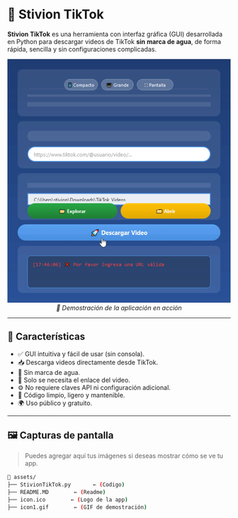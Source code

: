 # 🚀 Stivion TikTok

**Stivion TikTok** es una herramienta con interfaz gráfica (GUI) desarrollada en Python para descargar videos de TikTok **sin marca de agua**, de forma rápida, sencilla y sin configuraciones complicadas.

<div align="center">
  <img src="icon1.gif" width="600" alt="Demo de Stivion TikTok">
  <br>
  <em>🎥 Demostración de la aplicación en acción</em>
</div>

---

## 🧩 Características

- ✅ GUI intuitiva y fácil de usar (sin consola).
- 📥 Descarga videos directamente desde TikTok.
- 🚫 Sin marca de agua.
- 🔗 Solo se necesita el enlace del video.
- ⚙️ No requiere claves API ni configuración adicional.
- 🧠 Código limpio, ligero y mantenible.
- 🌍 Uso público y gratuito.

---

## 🖼️ Capturas de pantalla

> Puedes agregar aquí tus imágenes si deseas mostrar cómo se ve tu app.

```bash
📁 assets/
├── StivionTikTok.py       ← (Codigo)
├── README.MD        ← (Readme)
├── icon.ico        ← (Logo de la app)
├── icon1.gif        ← (GIF de demostración)

